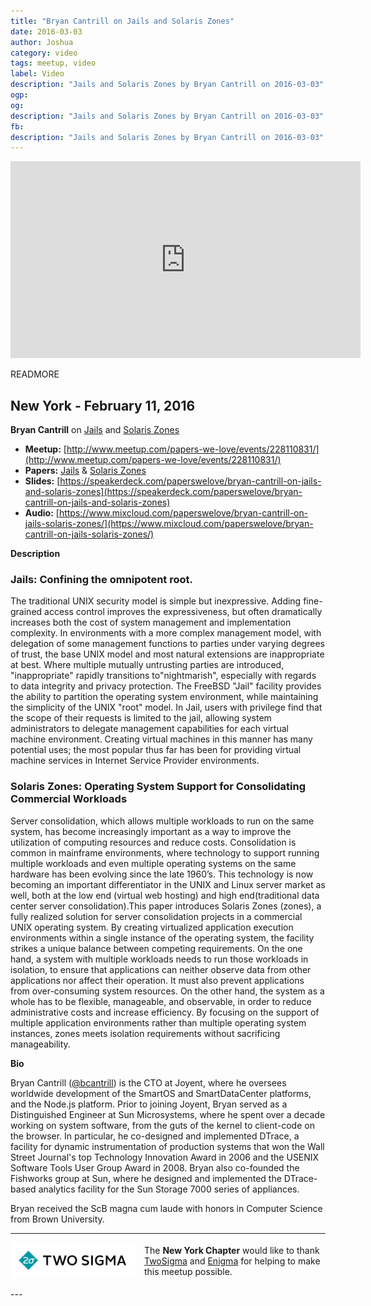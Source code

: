```yaml
---
title: "Bryan Cantrill on Jails and Solaris Zones"
date: 2016-03-03
author: Joshua
category: video
tags: meetup, video
label: Video
description: "Jails and Solaris Zones by Bryan Cantrill on 2016-03-03"
ogp:
og:
description: "Jails and Solaris Zones by Bryan Cantrill on 2016-03-03"
fb:
description: "Jails and Solaris Zones by Bryan Cantrill on 2016-03-03"
---
```


<iframe class="video" width="560" height="315" src="https://www.youtube.com/embed/hgN8pCMLI2U" frameborder="0" allowfullscreen></iframe>

READMORE

## New York - February 11, 2016

**Bryan Cantrill** on [Jails](https://us-east.manta.joyent.com/bcantrill/public/ppwl-cantrill-jails.pdf) and [Solaris Zones](https://us-east.manta.joyent.com/bcantrill/public/ppwl-cantrill-zones.pdf)

* **Meetup:** [http://www.meetup.com/papers-we-love/events/228110831/](http://www.meetup.com/papers-we-love/events/228110831/)
* **Papers:** [Jails](https://us-east.manta.joyent.com/bcantrill/public/ppwl-cantrill-jails.pdf) & [Solaris Zones](https://us-east.manta.joyent.com/bcantrill/public/ppwl-cantrill-zones.pdf)
* **Slides:** [https://speakerdeck.com/paperswelove/bryan-cantrill-on-jails-and-solaris-zones](https://speakerdeck.com/paperswelove/bryan-cantrill-on-jails-and-solaris-zones)
* **Audio:** [https://www.mixcloud.com/paperswelove/bryan-cantrill-on-jails-solaris-zones/](https://www.mixcloud.com/paperswelove/bryan-cantrill-on-jails-solaris-zones/)

**Description**

### Jails: Confining the omnipotent root.

The traditional UNIX security model is simple but inexpressive. Adding fine-grained access control improves the expressiveness, but often dramatically increases both the cost of system management and implementation complexity. In environments with a more complex management model, with delegation of some management functions to parties under varying degrees of trust, the base UNIX model and most natural extensions are inappropriate at best. Where multiple mutually untrusting parties are introduced, "inappropriate" rapidly transitions to"nightmarish", especially with regards to data integrity and privacy protection. The FreeBSD "Jail" facility provides the ability to partition the operating system environment, while maintaining the simplicity of the UNIX "root" model. In Jail, users with privilege find that the scope of their requests is limited to the jail, allowing system administrators to delegate management capabilities for each virtual machine environment. Creating virtual machines in this manner has many potential uses; the most popular thus far has been for providing virtual machine services in Internet Service Provider environments.

### Solaris Zones: Operating System Support for Consolidating Commercial Workloads

Server consolidation, which allows multiple workloads to run on the same system, has become increasingly important as a way to improve the utilization of computing resources and reduce costs. Consolidation is common in mainframe environments, where technology to support running multiple workloads and even multiple operating systems on the same hardware has been evolving since the late 1960’s. This technology is now becoming an important differentiator in the UNIX and Linux server market as well, both at the low end (virtual web hosting) and high end(traditional data center server consolidation).This paper introduces Solaris Zones (zones), a fully realized solution for server consolidation projects in a commercial UNIX operating system. By creating virtualized application execution environments within a single instance of the operating system, the facility strikes a unique balance between competing requirements. On the one hand, a system with multiple workloads needs to run those workloads in isolation, to ensure that applications can neither observe data from other applications nor affect their operation. It must also prevent applications from over-consuming system resources. On the other hand, the system as a whole has to be flexible, manageable, and observable, in order to reduce administrative costs and increase efficiency. By focusing on the support of multiple application environments rather than multiple operating system instances, zones meets isolation requirements without sacrificing manageability.

**Bio**

Bryan Cantrill ([@bcantrill](@bcantrill)) is the CTO at Joyent, where he oversees worldwide development of the SmartOS and SmartDataCenter platforms, and the Node.js platform. Prior to joining Joyent, Bryan served as a Distinguished Engineer at Sun Microsystems, where he spent over a decade working on system software, from the guts of the kernel to client-code on the browser. In particular, he co-designed and implemented DTrace, a facility for dynamic instrumentation of production systems that won the Wall Street Journal's top Technology Innovation Award in 2006 and the USENIX Software Tools User Group Award in 2008. Bryan also co-founded the Fishworks group at Sun, where he designed and implemented the DTrace-based analytics facility for the Sun Storage 7000 series of appliances.

Bryan received the ScB magna cum laude with honors in Computer Science from Brown University.

---

<p style="display: flex; flex-direction: row; justify-content: center; align-items: center;">
<a href="https://www.twosigma.com/"><img src="/images/TwoSigma_RGB.jpg" alt="TwoSigma" title="TwoSigma - Platinum Sponsor of Papers We Love NYC" style="width: 200px; margin: 0 1em 0 0;"></a> <span style="flex: 1;">The <strong>New York Chapter</strong> would like to thank <a href="http://www.twosigma.com">TwoSigma</a> and <a href="http://enigma.io/">Enigma</a> for helping to make this meetup possible.</span>
</p>
---
